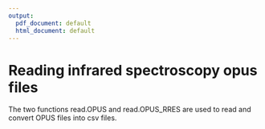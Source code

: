 ```yaml
---
output:
  pdf_document: default
  html_document: default
---
```

# Reading infrared spectroscopy opus files
The two functions read.OPUS and read.OPUS_RRES are used to read and convert OPUS files into csv files.